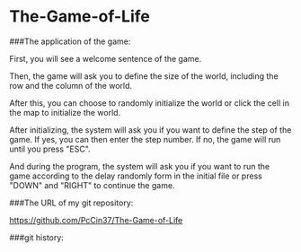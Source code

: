 # The-Game-of-Life

###The application of the game:

First, you will see a welcome sentence of the game.

Then, the game will ask you to define the size of the world, including the row and the column of the world.

After this, you can choose to randomly initialize the world or click the cell in the map to initialize the world.

After initializing, the system will ask you if you want to define the step of the game. If yes, you can then enter the step number. If no, the game will run until you press "ESC".

And during the program, the system will ask you if you want to run the game according to the delay randomly form in the initial file or press "DOWN" and "RIGHT" to continue the game.

###The URL of my git repository:

https://github.com/PcCin37/The-Game-of-Life

###git history: 

